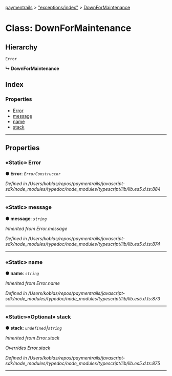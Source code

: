 [paymentrails](../README.md) > ["exceptions/index"](../modules/_exceptions_index_.md) > [DownForMaintenance](../classes/_exceptions_index_.downformaintenance.md)



# Class: DownForMaintenance

## Hierarchy


 `Error`

**↳ DownForMaintenance**







## Index

### Properties

* [Error](_exceptions_index_.downformaintenance.md#error)
* [message](_exceptions_index_.downformaintenance.md#message)
* [name](_exceptions_index_.downformaintenance.md#name)
* [stack](_exceptions_index_.downformaintenance.md#stack)



---
## Properties
<a id="error"></a>

### «Static» Error

**●  Error**:  *`ErrorConstructor`* 

*Defined in /Users/koblas/repos/paymentrails/javascript-sdk/node_modules/typedoc/node_modules/typescript/lib/lib.es5.d.ts:884*





___

<a id="message"></a>

### «Static» message

**●  message**:  *`string`* 

*Inherited from Error.message*

*Defined in /Users/koblas/repos/paymentrails/javascript-sdk/node_modules/typedoc/node_modules/typescript/lib/lib.es5.d.ts:874*





___

<a id="name"></a>

### «Static» name

**●  name**:  *`string`* 

*Inherited from Error.name*

*Defined in /Users/koblas/repos/paymentrails/javascript-sdk/node_modules/typedoc/node_modules/typescript/lib/lib.es5.d.ts:873*





___

<a id="stack"></a>

### «Static»«Optional» stack

**●  stack**:  *`undefined`⎮`string`* 

*Inherited from Error.stack*

*Overrides Error.stack*

*Defined in /Users/koblas/repos/paymentrails/javascript-sdk/node_modules/typedoc/node_modules/typescript/lib/lib.es5.d.ts:875*





___


